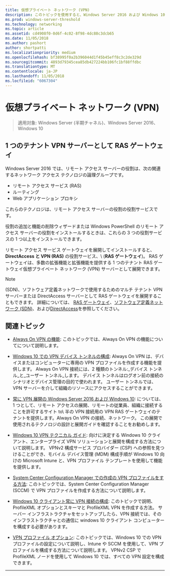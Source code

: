 ```yaml
---
title: 仮想プライベート ネットワーク (VPN)
description: このトピックを使用すると、Windows Server 2016 および Windows 10 VPN の機能と機能について説明します。
ms.prod: windows-server-threshold
ms.technology: networking
ms.topic: article
ms.assetid: cd4908f0-0d6f-4c02-8f98-4dc88c3dcb65
ms.date: 11/05/2018
ms.author: pashort
author: shortpatti
ms.localizationpriority: medium
ms.openlocfilehash: bf38995f0a2b396044d1f45b45eff8c3c2de329d
ms.sourcegitcommit: 4893d79345cea85db427224bb106fc1bf88ffdbc
ms.translationtype: MT
ms.contentlocale: ja-JP
ms.lasthandoff: 11/05/2018
ms.locfileid: "6067304"
---
```

# 仮想プライベート ネットワーク \(VPN\)

>適用対象: Windows Server (半期チャネル)、Windows Server 2016、Windows 10

## 1 つのテナント VPN サーバーとして RAS ゲートウェイ

Windows Server 2016 では、リモート アクセス サーバーの役割は、次の関連するネットワーク アクセス テクノロジの論理グループです。

- リモート アクセス サービス (RAS)
- ルーティング
- Web アプリケーション プロキシ

これらのテクノロジは、リモート アクセス サーバーの役割の役割サービスです。

役割の追加と機能の削除ウィザードまたは Windows PowerShell のリモート アクセス サーバーの役割をインストールするときは、これらの 3 つの役割サービスの 1 つ以上をインストールできます。

リモート アクセス サービス ゲートウェイを展開してインストールすると、 **DirectAccess と VPN (RAS)** の役割サービス、\ (**RAS ゲートウェイ**\)。 RAS ゲートウェイは、多数の拡張機能と拡張機能を提供する 1 つのテナント RAS ゲートウェイ仮想プライベート ネットワーク \(VPN\) サーバーとして展開できます。

>[!NOTE]
>\(SDN\)、ソフトウェア定義ネットワークで使用するためのマルチ テナント VPN サーバーまたは DirectAccess サーバーとして RAS ゲートウェイを展開することもできます。 詳細については、 [RAS ゲートウェイ](https://docs.microsoft.com/windows-server/remote/remote-access/ras-gateway/ras-gateway)、[ソフトウェア定義ネットワーク (SDN)](https://docs.microsoft.com/windows-server/networking/sdn/software-defined-networking)、および[DirectAccess](https://docs.microsoft.com/windows-server/remote/remote-access/directaccess/directaccess)を参照してください。

## 関連トピック
- [Always On VPN の機能](vpn-map-da.md): このトピックでは、Always On VPN の機能についてについて説明します。 

- [Windows 10 での VPN デバイス トンネルの構成](vpn-device-tunnel-config.md): Always On VPN は、デバイスまたはコンピューターに専用の VPN プロファイルを作成する機能を提供します。 Always On VPN 接続には、2 種類のトンネル:_デバイス トンネル_と_ユーザー トンネル_します。 デバイス トンネルはログオン前の接続のシナリオとデバイス管理の目的で使われます。 ユーザー トンネルでは、VPN サーバーを介して組織のリソースにアクセスすることができます。

- [常に VPN 展開の Windows Server 2016 および Windows 10](always-on-vpn/deploy/always-on-vpn-deploy.md): については、1 つとして、リモート アクセスの展開、リモートの従業員、組織に接続することを許可するサイト to\ 半の VPN 接続用の VPN RAS ゲートウェイのテナントを提供します。Always On VPN の接続、ネットワーク。 この展開で使用されるテクノロジの設計と展開ガイドを確認することをお勧めします。

- [Windows 10 VPN テクニカル ガイド](https://docs.microsoft.com/windows/access-protection/vpn/vpn-guide): 向けに決定する Windows 10 クライアント、エンタープライズ VPN ソリューションと展開を構成する方法について説明します。 VPNv2 構成サービス プロバイダー (CSP) への参照を見つけることができ、モバイル デバイス管理 (MDM) 構成手順が Windows 10 向けの Microsoft Intune と、VPN プロファイル テンプレートを使用して機能を提供します。

- [System Center Configuration Manager での作成の VPN プロファイルをする方法](https://docs.microsoft.com/sccm/protect/deploy-use/create-vpn-profiles): このトピックでは、System Center Configuration Manager (SCCM) で VPN プロファイルを作成する方法について説明します。

- [Windows 10 クライアント常に VPN 接続の構成](https://docs.microsoft.com/windows-server/remote/remote-access/vpn/always-on-vpn/deploy/vpn-deploy-client-vpn-connections): このトピックで説明、ProfileXML オプションとスキーマと ProfileXML VPN を作成する方法。 サーバー インフラストラクチャをセットアップしたら、VPN 接続では、そのインフラストラクチャとの通信に windows 10 クライアント コンピューターを構成する必要があります。 

- [VPN プロファイル オプション](https://docs.microsoft.com/windows/access-protection/vpn/vpn-profile-options): このトピックでは、Windows 10 での VPN プロファイルの設定について説明し、Intune や SCCM を使用して、VPN プロファイルを構成する方法について説明します。 VPNv2 CSP で ProfileXML ノードを使用して Windows 10 では、すべての VPN 設定を構成できます。

---